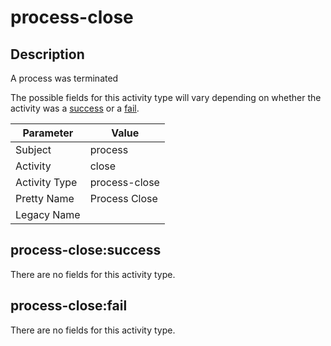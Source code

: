 process-close
=============

Description
-----------
A process was terminated

The possible fields for this activity type will vary depending on whether the activity was a [success](#process-closesuccess) or a [fail](#process-closefail).

| Parameter     | Value         |
| ------------- | ------------- |
| Subject       | process       |
| Activity      | close         |
| Activity Type | process-close |
| Pretty Name   | Process Close |
| Legacy Name   |               |

process-close:success
---------------------

There are no fields for this activity type.


process-close:fail
------------------

There are no fields for this activity type.
